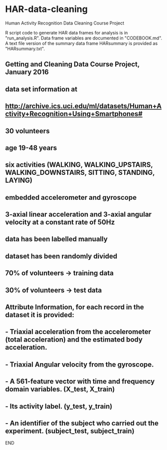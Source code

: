 # HAR-data-cleaning
Human Activity Recognition Data Cleaning Course Project

R script code to generate HAR data frames for analysis is in "run_analysis.R".
Data frame variables are documented in "CODEBOOK.md".
A text file version of the summary data frame HARsummary is provided as "HARsummary.txt".

## Getting and Cleaning Data Course Project, January 2016
## data set information at
## http://archive.ics.uci.edu/ml/datasets/Human+Activity+Recognition+Using+Smartphones#
## 30 volunteers
## age 19-48 years
## six activities (WALKING, WALKING_UPSTAIRS, WALKING_DOWNSTAIRS, SITTING, STANDING, LAYING)
## embedded accelerometer and gyroscope
## 3-axial linear acceleration and 3-axial angular velocity at a constant rate of 50Hz
## data has been labelled manually
## dataset has been randomly divided
##     70% of volunteers -> training data
##     30% of volunteers -> test data
## Attribute Information, for each record in the dataset it is provided: 
## - Triaxial acceleration from the accelerometer (total acceleration) and the estimated body acceleration. 
## - Triaxial Angular velocity from the gyroscope. 
## - A 561-feature vector with time and frequency domain variables. (X_test, X_train)
## - Its activity label. (y_test, y_train)
## - An identifier of the subject who carried out the experiment. (subject_test, subject_train)

END